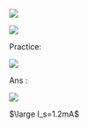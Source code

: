 ![](https://i.imgur.com/FCkD96X.png)

![](https://i.imgur.com/YGqUPsj.jpg)

Practice:

![](https://i.imgur.com/rDunpKp.png)

Ans : 

![](https://i.imgur.com/t3aZ8bj.png)

$\large I_s=1.2mA$